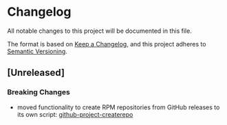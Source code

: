 # Changelog
All notable changes to this project will be documented in this file.

The format is based on [Keep a Changelog](https://keepachangelog.com/en/1.0.0/),
and this project adheres to [Semantic Versioning](https://semver.org/spec/v2.0.0.html).


## [Unreleased]

### Breaking Changes

* moved functionality to create RPM repositories from GitHub releases to its own script: [github-project-createrepo](https://github.com/Linuxfabrik/github-project-createrepo)
